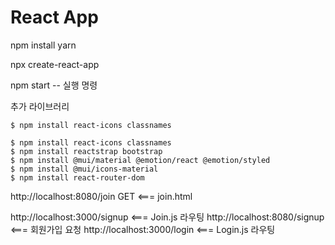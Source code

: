 
# React App

npm install yarn

npx create-react-app

npm start -- 실행 명령



추가 라이브러리
```
$ npm install react-icons classnames

$ npm install react-icons classnames
$ npm install reactstrap bootstrap
$ npm install @mui/material @emotion/react @emotion/styled
$ npm install @mui/icons-material
$ npm install react-router-dom

```

http://localhost:8080/join  GET    <=== join.html

http://localhost:3000/signup      <=== Join.js 라우팅
http://localhost:8080/signup    <=== 회원가입 요청
http://localhost:3000/login     <=== Login.js 라우팅